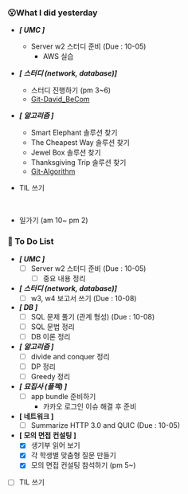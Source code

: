 ### 😮What I did yesterday


- ***[ UMC ]***
  - Server w2 스터디 준비 (Due : 10-05)
    - AWS 실습

- ***[ 스터디 (network, database)]***
  - 스터디 진행하기 (pm 3~6)
  - [Git-David_BeCom](https://github.com/orgs/Poin-Book/teams/david_becom)

- ***[ 알고리즘 ]***
  - Smart Elephant 솔루션 찾기
  - The Cheapest Way 솔루션 찾기
  - Jewel Box 솔루션 찾기
  - Thanksgiving Trip 솔루션 찾기
  - [Git-Algorithm](https://github.com/ShimFFF/Algorithm/tree/main/code)
  
- TIL 쓰기
    
  <br>
- 일가기 (am 10~ pm 2)


###  🤔 To Do List

- ***[ UMC ]***
  - [ ] Server w2 스터디 준비 (Due : 10-05)
    - [ ] 중요 내용 정리

- ***[ 스터디 (network, database)]***
  - [ ] w3, w4 보고서 쓰기 (Due : 10-08)

- ***[ DB ]***
  - [ ] SQL 문제 풀기 (관계 형성) (Due : 10-08)
  - [ ] SQL 문법 정리
  - [ ] DB 이론 정리

- ***[ 알고리즘 ]***
  - [ ] divide and conquer 정리
  - [ ] DP 정리
  - [ ] Greedy 정리

- ***[ 묘집사 (플젝) ]***
  - [ ] app bundle 준비하기
    - 카카오 로그인 이슈 해결 후 준비

- **[ 네트워크 ]**
  - [ ] Summarize HTTP 3.0 and QUIC (Due : 10-05)

- **[ 모의 면접 컨설팅 ]**
  - [x] 생기부 읽어 보기
  - [x] 각 학생별 맞춤형 질문 만들기 
  - [x] 모의 면접 컨설팅 참석하기 (pm 5~)
  
- [ ] TIL 쓰기
    
